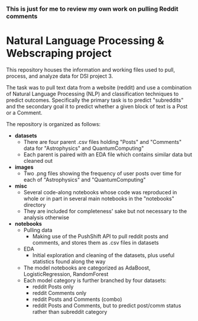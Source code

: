### This is just for me to review my own work on pulling Reddit comments

# Natural Language Processing & Webscraping project
This repository houses the information and working files used to pull, process, and analyze data for DSI project 3.

The task was to pull text data from a website (reddit) and use a combination of Natural Language Processing (NLP) and classification techniques to predict outcomes. Specifically the primary task is to predict "subreddits" and the secondary goal it to predict whether a given block of text is a Post or a Comment.

The repository is organized as follows:

* **datasets**
  * There are four parent .csv files holding "Posts" and "Comments" data for "Astrophysics" and QuantumComputing"
  * Each parent is paired with an EDA file which contains similar data but cleaned out
* **images**
  * Two .png files showing the frequency of user posts over time for each of "Astrophysics" and "QuantumComputing"
* **misc**
  * Several code-along notebooks whose code was reproduced in whole or in part in several main notebooks in the "notebooks" directory
  * They are included for completeness' sake but not necessary to the analysis otherwise
* **notebooks**
  * Pulling data
    * Making use of the PushShift API to pull reddit posts and comments, and stores them as .csv files in datasets
  * EDA
    * Initial exploration and cleaning of the datasets, plus useful statistics found along the way
  * The model notebooks are categorized as AdaBoost, LogisticRegression, RandomForest
  * Each model category is further branched by four datasets:
    * reddit Posts only
    * reddit Comments only
    * reddit Posts and Comments (combo)
    * reddit Posts and Comments, but to predict post/comm status rather than subreddit category
